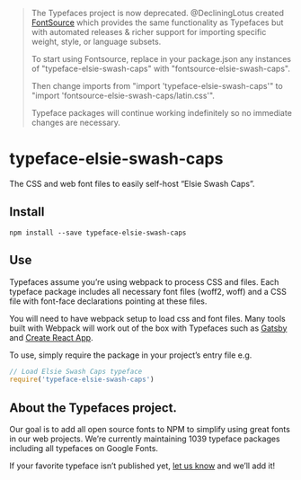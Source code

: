 >The Typefaces project is now deprecated. @DecliningLotus created
[FontSource](https://github.com/fontsource/fontsource) which provides the
same functionality as Typefaces but with automated releases & richer
support for importing specific weight, style, or language subsets.
>
>To start using Fontsource, replace in your package.json any instances of
"typeface-elsie-swash-caps" with "fontsource-elsie-swash-caps".
>
> Then change imports from "import 'typeface-elsie-swash-caps'" to "import 'fontsource-elsie-swash-caps/latin.css'".
>
>Typeface packages will continue working indefinitely so no immediate
>changes are necessary.

# typeface-elsie-swash-caps

The CSS and web font files to easily self-host “Elsie Swash Caps”.

## Install

`npm install --save typeface-elsie-swash-caps`

## Use

Typefaces assume you’re using webpack to process CSS and files. Each typeface
package includes all necessary font files (woff2, woff) and a CSS file with
font-face declarations pointing at these files.

You will need to have webpack setup to load css and font files. Many tools built
with Webpack will work out of the box with Typefaces such as [Gatsby](https://github.com/gatsbyjs/gatsby)
and [Create React App](https://github.com/facebookincubator/create-react-app).

To use, simply require the package in your project’s entry file e.g.

```javascript
// Load Elsie Swash Caps typeface
require('typeface-elsie-swash-caps')
```

## About the Typefaces project.

Our goal is to add all open source fonts to NPM to simplify using great fonts in
our web projects. We’re currently maintaining 1039 typeface packages
including all typefaces on Google Fonts.

If your favorite typeface isn’t published yet, [let us know](https://github.com/KyleAMathews/typefaces)
and we’ll add it!
